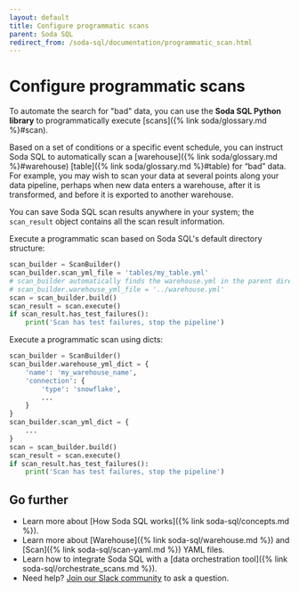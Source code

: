 ```yaml
---
layout: default
title: Configure programmatic scans
parent: Soda SQL
redirect_from: /soda-sql/documentation/programmatic_scan.html
---
```


# Configure programmatic scans

To automate the search for "bad" data, you can use the **Soda SQL Python library** to programmatically execute [scans]({% link soda/glossary.md %}#scan).

Based on a set of conditions or a specific event schedule, you can instruct Soda SQL to automatically scan a [warehouse]({% link soda/glossary.md %}#warehouse) [table]({% link soda/glossary.md %}#table) for “bad” data. For example, you may wish to scan your data at several points along your data pipeline, perhaps when new data enters a warehouse, after it is transformed, and before it is exported to another warehouse.

You can save Soda SQL scan results anywhere in your system; the `scan_result` object contains all the scan result information.

Execute a programmatic scan based on Soda SQL's default directory structure:

```python
scan_builder = ScanBuilder()
scan_builder.scan_yml_file = 'tables/my_table.yml'
# scan_builder automatically finds the warehouse.yml in the parent directory of the scan YAML file
# scan_builder.warehouse_yml_file = '../warehouse.yml'
scan = scan_builder.build()
scan_result = scan.execute()
if scan_result.has_test_failures():
    print('Scan has test failures, stop the pipeline')
```

Execute a programmatic scan using dicts:

```python
scan_builder = ScanBuilder()
scan_builder.warehouse_yml_dict = {
    'name': 'my_warehouse_name',
    'connection': {
        'type': 'snowflake',
        ...
    }
}
scan_builder.scan_yml_dict = {
    ...
}
scan = scan_builder.build()
scan_result = scan.execute()
if scan_result.has_test_failures():
    print('Scan has test failures, stop the pipeline')
```

## Go further

- Learn more about [How Soda SQL works]({% link soda-sql/concepts.md %}).
- Learn more about [Warehouse]({% link soda-sql/warehouse.md %}) and [Scan]({% link soda-sql/scan-yaml.md %}) YAML files.
- Learn how to integrate Soda SQL with a [data orchestration tool]({% link soda-sql/orchestrate_scans.md %}).
- Need help? <a href="http://community.soda.io/slack" target="_blank">Join our Slack community</a> to ask a question.
